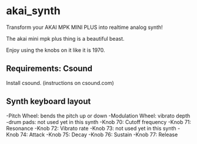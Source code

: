 # akai_synth
Transform your AKAI MPK MINI PLUS into realtime analog synth!

The akai mini mpk plus thing is a beautiful beast.

Enjoy using the knobs on it like it is 1970.

## Requirements: Csound
Install csound. (instructions on csound.com)

## Synth keyboard layout
-Pitch Wheel: bends the pitch up or down
-Modulation Wheel: vibrato depth
-drum pads: not used yet in this synth
-Knob 70: Cutoff frequency
-Knob 71: Resonance
-Knob 72: Vibrato rate
-Knob 73: not used yet in this synth
-Knob 74: Attack
-Knob 75: Decay
-Knob 76: Sustain
-Knob 77: Release
